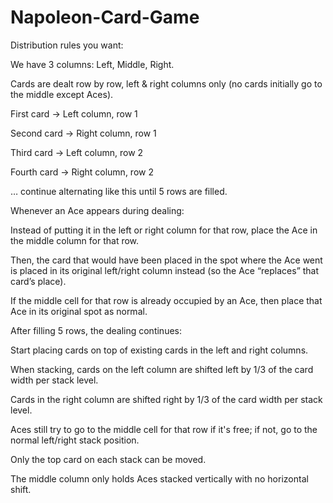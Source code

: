 # Napoleon-Card-Game  

Distribution rules you want:

We have 3 columns: Left, Middle, Right.

Cards are dealt row by row, left & right columns only (no cards initially go to the middle except Aces).

First card → Left column, row 1

Second card → Right column, row 1

Third card → Left column, row 2

Fourth card → Right column, row 2

… continue alternating like this until 5 rows are filled.

Whenever an Ace appears during dealing:

Instead of putting it in the left or right column for that row, place the Ace in the middle column for that row.

Then, the card that would have been placed in the spot where the Ace went is placed in its original left/right column instead (so the Ace “replaces” that card’s place).

If the middle cell for that row is already occupied by an Ace, then place that Ace in its original spot as normal.

After filling 5 rows, the dealing continues:

Start placing cards on top of existing cards in the left and right columns.

When stacking, cards on the left column are shifted left by 1/3 of the card width per stack level.

Cards in the right column are shifted right by 1/3 of the card width per stack level.

Aces still try to go to the middle cell for that row if it's free; if not, go to the normal left/right stack position.

Only the top card on each stack can be moved.

The middle column only holds Aces stacked vertically with no horizontal shift.

